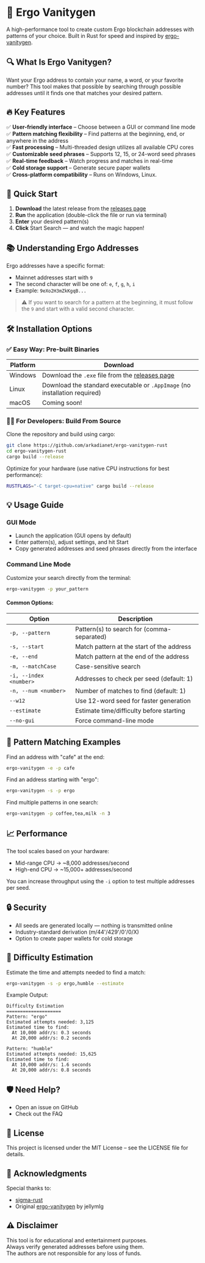 # 🚀 Ergo Vanitygen

A high-performance tool to create custom Ergo blockchain addresses with patterns of your choice. Built in Rust for speed and inspired by [ergo-vanitygen](https://github.com/jellymlg/ergo-vanitygen).

## 🔍 What Is Ergo Vanitygen?

Want your Ergo address to contain your name, a word, or your favorite number? This tool makes that possible by searching through possible addresses until it finds one that matches your desired pattern.

## 🔥 Key Features

✅ **User-friendly interface** – Choose between a GUI or command line mode  
✅ **Pattern matching flexibility** – Find patterns at the beginning, end, or anywhere in the address  
✅ **Fast processing** – Multi-threaded design utilizes all available CPU cores  
✅ **Customizable seed phrases** – Supports 12, 15, or 24-word seed phrases  
✅ **Real-time feedback** – Watch progress and matches in real-time  
✅ **Cold storage support** – Generate secure paper wallets  
✅ **Cross-platform compatibility** – Runs on Windows, Linux.

## 🏃 Quick Start

1. **Download** the latest release from the [releases page](https://github.com/arkadianet/ergo-vanitygen-rust/releases)
2. **Run** the application (double-click the file or run via terminal)
3. **Enter** your desired pattern(s)
4. **Click** Start Search — and watch the magic happen!

## 📚 Understanding Ergo Addresses

Ergo addresses have a specific format:

* Mainnet addresses start with `9`
* The second character will be one of: `e`, `f`, `g`, `h`, `i`
* Example: `9eXo2H3mZkKgqB...`

> ⚠️ If you want to search for a pattern at the beginning, it must follow the `9` and start with a valid second character.

## 🛠️ Installation Options

### ✅ Easy Way: Pre-built Binaries

| Platform | Download |
|----------|----------|
| Windows | Download the `.exe` file from the [releases page](https://github.com/arkadianet/ergo-vanitygen-rust/releases) |
| Linux | Download the standard executable or `.AppImage` (no installation required) |
| macOS | Coming soon! |

### 👨‍💻 For Developers: Build From Source

Clone the repository and build using cargo:

```bash
git clone https://github.com/arkadianet/ergo-vanitygen-rust
cd ergo-vanitygen-rust
cargo build --release
```

Optimize for your hardware (use native CPU instructions for best performance):

```bash
RUSTFLAGS="-C target-cpu=native" cargo build --release
```

## 💡 Usage Guide

### GUI Mode

* Launch the application (GUI opens by default)
* Enter pattern(s), adjust settings, and hit Start
* Copy generated addresses and seed phrases directly from the interface

### Command Line Mode

Customize your search directly from the terminal:

```bash
ergo-vanitygen -p your_pattern
```

#### Common Options:

| Option | Description |
|--------|-------------|
| `-p, --pattern` | Pattern(s) to search for (comma-separated) |
| `-s, --start` | Match pattern at the start of the address |
| `-e, --end` | Match pattern at the end of the address |
| `-m, --matchCase` | Case-sensitive search |
| `-i, --index <number>` | Addresses to check per seed (default: 1) |
| `-n, --num <number>` | Number of matches to find (default: 1) |
| `--w12` | Use 12-word seed for faster generation |
| `--estimate` | Estimate time/difficulty before starting |
| `--no-gui` | Force command-line mode |

## 🧪 Pattern Matching Examples

Find an address with "cafe" at the end:

```bash
ergo-vanitygen -e -p cafe
```

Find an address starting with "ergo":

```bash
ergo-vanitygen -s -p ergo
```

Find multiple patterns in one search:

```bash
ergo-vanitygen -p coffee,tea,milk -n 3
```

## 📈 Performance

The tool scales based on your hardware:

* Mid-range CPU → ~8,000 addresses/second
* High-end CPU → ~15,000+ addresses/second

You can increase throughput using the `-i` option to test multiple addresses per seed.

## 🔒 Security

* All seeds are generated locally — nothing is transmitted online
* Industry-standard derivation (m/44'/429'/0'/0/X)
* Option to create paper wallets for cold storage

## 🎯 Difficulty Estimation

Estimate the time and attempts needed to find a match:

```bash
ergo-vanitygen -s -p ergo,humble --estimate
```

Example Output:

```
Difficulty Estimation
====================
Pattern: "ergo"
Estimated attempts needed: 3,125
Estimated time to find:
  At 10,000 addr/s: 0.3 seconds
  At 20,000 addr/s: 0.2 seconds

Pattern: "humble"
Estimated attempts needed: 15,625
Estimated time to find:
  At 10,000 addr/s: 1.6 seconds
  At 20,000 addr/s: 0.8 seconds
```

## 🛡️ Need Help?

* Open an issue on GitHub
* Check out the FAQ

## 📄 License

This project is licensed under the MIT License – see the LICENSE file for details.

## 🙌 Acknowledgments

Special thanks to:

* [sigma-rust](https://github.com/ergoplatform/sigma-rust)
* Original [ergo-vanitygen](https://github.com/jellymlg/ergo-vanitygen) by jellymlg

## ⚠️ Disclaimer

This tool is for educational and entertainment purposes.  
Always verify generated addresses before using them.  
The authors are not responsible for any loss of funds. 
